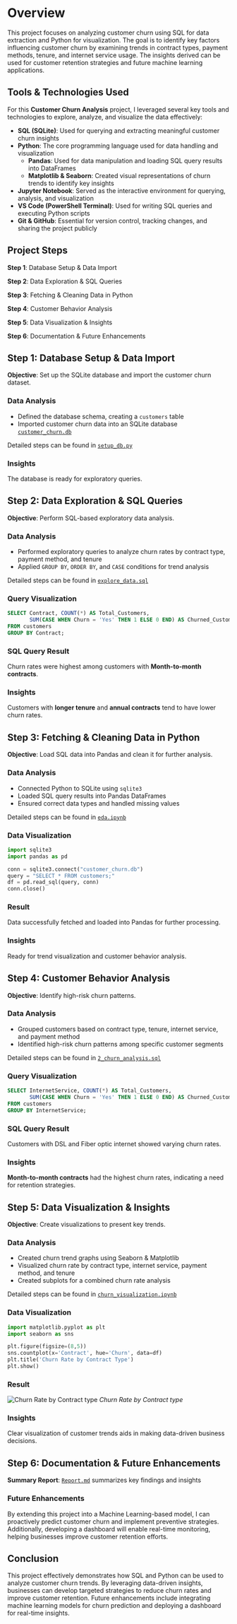 # Overview
This project focuses on analyzing customer churn using SQL for data extraction and Python for visualization. The goal is to identify key factors influencing customer churn by examining trends in contract types, payment methods, tenure, and internet service usage. The insights derived can be used for customer retention strategies and future machine learning applications.

## Tools & Technologies Used
For this <b>Customer Churn Analysis</b> project, I leveraged several key tools and technologies to explore, analyze, and visualize the data effectively:
- <b>SQL (SQLite)</b>: Used for querying and extracting meaningful customer churn insights
- <b>Python</b>: The core programming language used for data handling and visualization
    - <b>Pandas</b>: Used for data manipulation and loading SQL query results into DataFrames
    - <b>Matplotlib & Seaborn</b>: Created visual representations of churn trends to identify key insights
- <b>Jupyter Notebook</b>: Served as the interactive environment for querying, analysis, and visualization
- <b>VS Code (PowerShell Terminal)</b>: Used for writing SQL queries and executing Python scripts
- <b>Git & GitHub</b>: Essential for version control, tracking changes, and sharing the project publicly

## Project Steps
<b>Step 1</b>: Database Setup & Data Import

<b>Step 2</b>: Data Exploration & SQL Queries

<b>Step 3</b>: Fetching & Cleaning Data in Python

<b>Step 4</b>: Customer Behavior Analysis

<b>Step 5</b>: Data Visualization & Insights

<b>Step 6</b>: Documentation & Future Enhancements

## Step 1: Database Setup & Data Import
<b>Objective</b>: Set up the SQLite database and import the customer churn dataset.
### Data Analysis
- Defined the database schema, creating a `customers` table
- Imported customer churn data into an SQLite database [`customer_churn.db`](Database/customer_churn.db)

Detailed steps can be found in [`setup_db.py`](Database/setup_db.py)

### Insights
The database is ready for exploratory queries.


## Step 2: Data Exploration & SQL Queries
<b>Objective</b>: Perform SQL-based exploratory data analysis.
### Data Analysis
- Performed exploratory queries to analyze churn rates by contract type, payment method, and tenure
- Applied `GROUP BY`, `ORDER BY`, and `CASE` conditions for trend analysis

Detailed steps can be found in [`explore_data.sql`](sql/explore_data.sql)

### Query Visualization
```sql
SELECT Contract, COUNT(*) AS Total_Customers, 
       SUM(CASE WHEN Churn = 'Yes' THEN 1 ELSE 0 END) AS Churned_Customers
FROM customers 
GROUP BY Contract;
```

### SQL Query Result
Churn rates were highest among customers with <b>Month-to-month contracts</b>.

### Insights
Customers with <b>longer tenure</b> and <b>annual contracts</b> tend to have lower churn rates.


## Step 3: Fetching & Cleaning Data in Python
<b>Objective</b>: Load SQL data into Pandas and clean it for further analysis.
### Data Analysis
- Connected Python to SQLite using `sqlite3`
- Loaded SQL query results into Pandas DataFrames
- Ensured correct data types and handled missing values

Detailed steps can be found in [`eda.ipynb`](Notebooks/eda.ipynb)

### Data Visualization
```python
import sqlite3
import pandas as pd

conn = sqlite3.connect("customer_churn.db")
query = "SELECT * FROM customers;"
df = pd.read_sql(query, conn)
conn.close()
```

### Result
Data successfully fetched and loaded into Pandas for further processing.

### Insights
Ready for trend visualization and customer behavior analysis.


## Step 4: Customer Behavior Analysis
<b>Objective</b>: Identify high-risk churn patterns.
### Data Analysis
- Grouped customers based on contract type, tenure, internet service, and payment method
- Identified high-risk churn patterns among specific customer segments

Detailed steps can be found in [`2_churn_analysis.sql`](sql/2_churn_analysis.sql)

### Query Visualization
```sql
SELECT InternetService, COUNT(*) AS Total_Customers,
       SUM(CASE WHEN Churn = 'Yes' THEN 1 ELSE 0 END) AS Churned_Customers
FROM customers 
GROUP BY InternetService;
```

### SQL Query Result
Customers with DSL and Fiber optic internet showed varying churn rates.

### Insights
<b>Month-to-month contracts</b> had the highest churn rates, indicating a need for retention strategies.


## Step 5: Data Visualization & Insights
<b>Objective</b>: Create visualizations to present key trends.
### Data Analysis
- Created churn trend graphs using Seaborn & Matplotlib
- Visualized churn rate by contract type, internet service, payment method, and tenure
- Created subplots for a combined churn rate analysis

Detailed steps can be found in [`churn_visualization.ipynb`](Notebooks/churn_visualization.ipynb)

### Data Visualization
```python
import matplotlib.pyplot as plt
import seaborn as sns

plt.figure(figsize=(8,5))
sns.countplot(x='Contract', hue='Churn', data=df)
plt.title('Churn Rate by Contract Type')
plt.show()
```

### Result
![Churn Rate by Contract type](Images/plot.png) 
*Churn Rate by Contract type*

### Insights
Clear visualization of customer trends aids in making data-driven business decisions.

## Step 6: Documentation & Future Enhancements
<b>Summary Report</b>: [`Report.md`](Reports/Report.md) summarizes key findings and insights

### Future Enhancements
By extending this project into a Machine Learning-based model, I can proactively predict customer churn and implement preventive strategies. Additionally, developing a dashboard will enable real-time monitoring, helping businesses improve customer retention efforts.


## Conclusion
This project effectively demonstrates how SQL and Python can be used to analyze customer churn trends. By leveraging data-driven insights, businesses can develop targeted strategies to reduce churn rates and improve customer retention. Future enhancements include integrating machine learning models for churn prediction and deploying a dashboard for real-time insights.